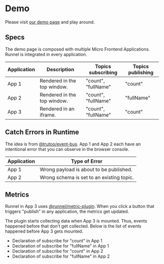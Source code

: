 # Demo

Please visit [our demo page](https://example.runnel.run/) and play around.

## Specs

The demo page is composed with multiple Micro Frontend Applications. Runnel is integrated in every application.

| Application | Description                 | Topics subscribing  | Topics publishing |
| ----------- | --------------------------- | ------------------- | ----------------- |
| App 1       | Rendered in the top window. | "count", "fullName" | "count"           |
| App 2       | Rendered in the top window. | "count", "fullName" | "fullName"        |
| App 3       | Rendered in an iframe.      | "count", "fullName" | "count"           |

## Catch Errors in Runtime

The idea is from [@trutoo/event-bus](https://www.npmjs.com/package/@trutoo/event-bus). App 1 and App 2 each have an intentional error that you can observe in the browser console.

| Application | Type of Error                             |
| ----------- | ----------------------------------------- |
| App 1       | Wrong payload is about to be published.   |
| App 2       | Wrong schema is set to an existing topic. |

## Metrics

Runnel in App 3 uses [@runnel/metric-plugin](https://www.npmjs.com/package/@runnel/metric-plugin). When you click a button that triggers "publish" in any application, the metrics get updated.

The plugin starts collecting data when App 3 is mounted. Thus, events happened before that don't get collected. Below is the list of events happened before App 3 gets mounted.

- Declaration of subscribe for "count" in App 1
- Declaration of subscribe for "fullName" in App 1
- Declaration of subscribe for "count" in App 2
- Declaration of subscribe for "fullName" in App 2
